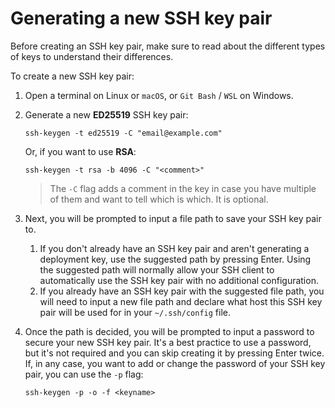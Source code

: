 # Generating a new SSH key pair

Before creating an SSH key pair, make sure to read about the different types of keys to understand their differences.

To create a new SSH key pair:

1. Open a terminal on Linux or `macOS`, or `Git Bash` / `WSL` on Windows.
2. Generate a new **ED25519** SSH key pair:

   ```shell
   ssh-keygen -t ed25519 -C "email@example.com"
   ```

   Or, if you want to use **RSA**:

   ```shell
   ssh-keygen -t rsa -b 4096 -C "<comment>"
   ```

   > The `-C` flag adds a comment in the key in case you have multiple of them and want to tell which is which. It is
   > optional.

3. Next, you will be prompted to input a file path to save your SSH key pair to.
   1. If you don't already have an SSH key pair and aren't generating a deployment key, use the suggested path by
      pressing Enter. Using the suggested path will normally allow your SSH client to automatically use the SSH key pair
      with no additional configuration.
   2. If you already have an SSH key pair with the suggested file path, you will need to input a new file path and
      declare what host this SSH key pair will be used for in your `~/.ssh/config` file.
4. Once the path is decided, you will be prompted to input a password to secure your new SSH key pair. It's a best
   practice to use a password, but it's not required and you can skip creating it by pressing Enter twice. If, in any
   case, you want to add or change the password of your SSH key pair, you can use the `-p` flag:
   ```shell
   ssh-keygen -p -o -f <keyname>
   ```
